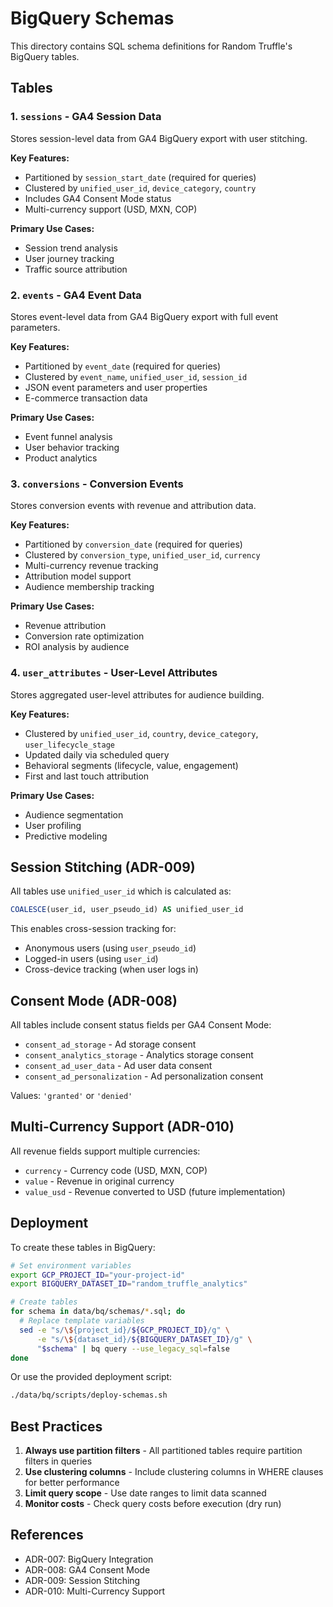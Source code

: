 # BigQuery Schemas

This directory contains SQL schema definitions for Random Truffle's BigQuery tables.

## Tables

### 1. `sessions` - GA4 Session Data

Stores session-level data from GA4 BigQuery export with user stitching.

**Key Features:**

- Partitioned by `session_start_date` (required for queries)
- Clustered by `unified_user_id`, `device_category`, `country`
- Includes GA4 Consent Mode status
- Multi-currency support (USD, MXN, COP)

**Primary Use Cases:**

- Session trend analysis
- User journey tracking
- Traffic source attribution

### 2. `events` - GA4 Event Data

Stores event-level data from GA4 BigQuery export with full event parameters.

**Key Features:**

- Partitioned by `event_date` (required for queries)
- Clustered by `event_name`, `unified_user_id`, `session_id`
- JSON event parameters and user properties
- E-commerce transaction data

**Primary Use Cases:**

- Event funnel analysis
- User behavior tracking
- Product analytics

### 3. `conversions` - Conversion Events

Stores conversion events with revenue and attribution data.

**Key Features:**

- Partitioned by `conversion_date` (required for queries)
- Clustered by `conversion_type`, `unified_user_id`, `currency`
- Multi-currency revenue tracking
- Attribution model support
- Audience membership tracking

**Primary Use Cases:**

- Revenue attribution
- Conversion rate optimization
- ROI analysis by audience

### 4. `user_attributes` - User-Level Attributes

Stores aggregated user-level attributes for audience building.

**Key Features:**

- Clustered by `unified_user_id`, `country`, `device_category`, `user_lifecycle_stage`
- Updated daily via scheduled query
- Behavioral segments (lifecycle, value, engagement)
- First and last touch attribution

**Primary Use Cases:**

- Audience segmentation
- User profiling
- Predictive modeling

## Session Stitching (ADR-009)

All tables use `unified_user_id` which is calculated as:

```sql
COALESCE(user_id, user_pseudo_id) AS unified_user_id
```

This enables cross-session tracking for:

- Anonymous users (using `user_pseudo_id`)
- Logged-in users (using `user_id`)
- Cross-device tracking (when user logs in)

## Consent Mode (ADR-008)

All tables include consent status fields per GA4 Consent Mode:

- `consent_ad_storage` - Ad storage consent
- `consent_analytics_storage` - Analytics storage consent
- `consent_ad_user_data` - Ad user data consent
- `consent_ad_personalization` - Ad personalization consent

Values: `'granted'` or `'denied'`

## Multi-Currency Support (ADR-010)

All revenue fields support multiple currencies:

- `currency` - Currency code (USD, MXN, COP)
- `value` - Revenue in original currency
- `value_usd` - Revenue converted to USD (future implementation)

## Deployment

To create these tables in BigQuery:

```bash
# Set environment variables
export GCP_PROJECT_ID="your-project-id"
export BIGQUERY_DATASET_ID="random_truffle_analytics"

# Create tables
for schema in data/bq/schemas/*.sql; do
  # Replace template variables
  sed -e "s/\${project_id}/${GCP_PROJECT_ID}/g" \
      -e "s/\${dataset_id}/${BIGQUERY_DATASET_ID}/g" \
      "$schema" | bq query --use_legacy_sql=false
done
```

Or use the provided deployment script:

```bash
./data/bq/scripts/deploy-schemas.sh
```

## Best Practices

1. **Always use partition filters** - All partitioned tables require partition filters in queries
2. **Use clustering columns** - Include clustering columns in WHERE clauses for better performance
3. **Limit query scope** - Use date ranges to limit data scanned
4. **Monitor costs** - Check query costs before execution (dry run)

## References

- ADR-007: BigQuery Integration
- ADR-008: GA4 Consent Mode
- ADR-009: Session Stitching
- ADR-010: Multi-Currency Support
